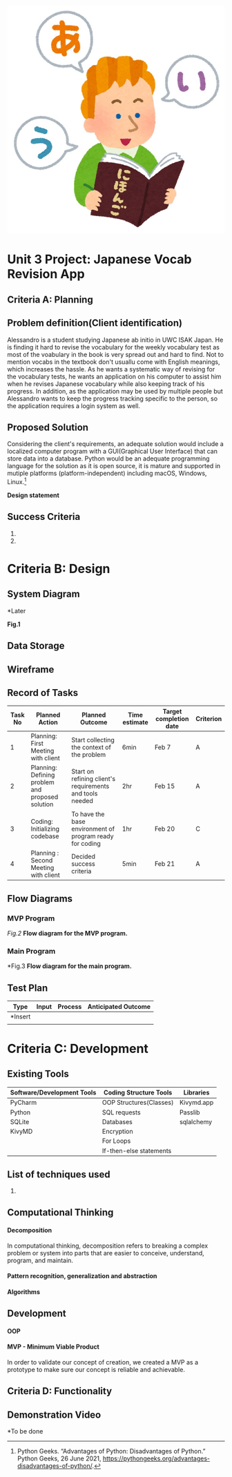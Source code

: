 ![](study_nihongo.jpeg)

# Unit 3 Project: Japanese Vocab Revision App

## Criteria A: Planning

## Problem definition(Client identification)

Alessandro is a student studying Japanese ab initio in UWC ISAK Japan. He is finding it hard to revise the vocabulary for the weekly vocabulary test as most of the voabulary in the book is very spread out and hard to find. Not to mention vocabs in the textbook don't usuallu come with English meanings, which increases the hassle. As he wants a systematic way of revising for the vocabulary tests, he wants an application on his computer to assist him when he revises Japanese vocabulary while also keeping track of his progress. In addition, as the application may be used by multiple people but Alessandro wants to keep the progress tracking specific to the person, so the application requires a login system as well.

## Proposed Solution

Considering the client's requirements, an adequate solution would include a localized computer program with a GUI(Graphical User Interface) that can store data into a database. Python would be an adequate programming language for the solution as it is open source, it is mature and supported in mutiple platforms (platform-independent) including macOS, Windows, Linux.[^1]

**Design statement**  



[^1]: Python Geeks. “Advantages of Python: Disadvantages of Python.” Python Geeks, 26 June 2021, https://pythongeeks.org/advantages-disadvantages-of-python/.



## Success Criteria

1. 
2. 

# Criteria B: Design

## System Diagram

*Later

**Fig.1** 

## Data Storage



## Wireframe



## Record of Tasks

| Task No | Planned Action                                   | Planned Outcome                                          | Time estimate | Target completion date | Criterion |
| ------- | ------------------------------------------------ | -------------------------------------------------------- | ------------- | ---------------------- | --------- |
| 1       | Planning: First Meeting with client              | Start collecting the context of the problem              | 6min          | Feb 7                  | A         |
| 2       | Planning: Defining problem and proposed solution | Start on refining client's requirements and tools needed | 2hr           | Feb 15                 | A         |
| 3       | Coding: Initializing codebase                    | To have the base environment of program ready for coding | 1hr           | Feb 20                 | C         |
| 4       | Planning : Second Meeting with client            | Decided success criteria                                 | 5min          | Feb 21                 | A         |

## Flow Diagrams

### MVP Program

*Fig.2* **Flow diagram for the MVP program.**

### Main Program

*Fig.3 **Flow diagram for the main program.**

## Test Plan

| Type    | Input | Process | Anticipated Outcome |
| ------- | ----- | ------- | ------------------- |
| *Insert |       |         |                     |
|         |       |         |                     |

# Criteria C: Development

## Existing Tools

| Software/Development Tools | Coding Structure Tools  | Libraries  |
| -------------------------- | ----------------------- | ---------- |
| PyCharm                    | OOP Structures(Classes) | Kivymd.app |
| Python                     | SQL requests            | Passlib    |
| SQLite                     | Databases               | sqlalchemy |
| KivyMD                     | Encryption              |            |
|                            | For Loops               |            |
|                            | If-then-else statements |            |

## List of techniques used

1. 

## Computational Thinking

#### Decomposition

In computational thinking, decomposition refers to breaking a complex problem or system into parts that are easier to conceive,
understand, program, and maintain.

#### Pattern recognition, generalization and abstraction



#### Algorithms



## Development

#### OOP

#### MVP - Minimum Viable Product

In order to validate our concept of creation, we created a MVP as a prototype to make sure our concept is reliable and
achievable. 

## Criteria D: Functionality



## Demonstration Video

*To be done

